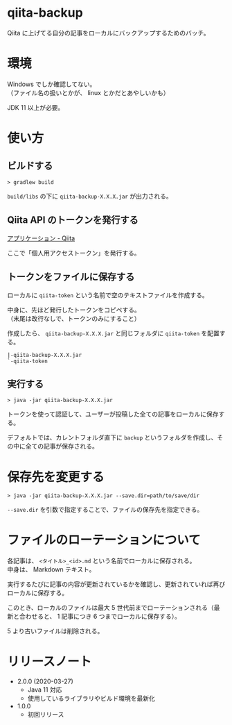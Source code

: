 # qiita-backup
Qiita に上げてる自分の記事をローカルにバックアップするためのバッチ。

# 環境
Windows でしか確認してない。  
（ファイル名の扱いとかが、 linux とかだとあやしいかも）

JDK 11 以上が必要。

# 使い方
## ビルドする
```
> gradlew build
```

`build/libs` の下に `qiita-backup-X.X.X.jar` が出力される。

## Qiita API のトークンを発行する

[アプリケーション - Qiita](https://qiita.com/settings/applications)

ここで「個人用アクセストークン」を発行する。

## トークンをファイルに保存する
ローカルに `qiita-token` という名前で空のテキストファイルを作成する。

中身に、先ほど発行したトークンをコピペする。  
（末尾は改行なしで、トークンのみにすること）

作成したら、 `qiita-backup-X.X.X.jar` と同じフォルダに `qiita-token` を配置する。

```
|-qiita-backup-X.X.X.jar
`-qiita-token
```

## 実行する
```
> java -jar qiita-backup-X.X.X.jar
```

トークンを使って認証して、ユーザーが投稿した全ての記事をローカルに保存する。

デフォルトでは、カレントフォルダ直下に `backup` というフォルダを作成し、その中に全ての記事が保存される。

# 保存先を変更する
```
> java -jar qiita-backup-X.X.X.jar --save.dir=path/to/save/dir
```

`--save.dir` を引数で指定することで、ファイルの保存先を指定できる。

# ファイルのローテーションについて
各記事は、 `<タイトル>_<id>.md` という名前でローカルに保存される。  
中身は、 Markdown テキスト。

実行するたびに記事の内容が更新されているかを確認し、更新されていれば再びローカルに保存する。

このとき、ローカルのファイルは最大 5 世代前までローテーションされる（最新と合わせると、 1 記事につき 6 つまでローカルに保存する）。

5 より古いファイルは削除される。

# リリースノート
- 2.0.0 (2020-03-27)
    - Java 11 対応
    - 使用しているライブラリやビルド環境を最新化
- 1.0.0
    - 初回リリース
